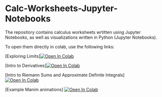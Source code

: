 # Calc-Worksheets-Jupyter-Notebooks
The repository contains calculus worksheets wrtitten using Jupyter Notebooks, as well as visualizations written in Python (Jupyter Notebooks).

To open them directly in colab, use the following links:

[Exploring Limits][![Open In Colab](https://colab.research.google.com/assets/colab-badge.svg)](https://colab.research.google.com/github/brbushka/Calc-Worksheets-Jupyter-Notebooks-/blob/main/Exploring%20Limits%20(GC).ipynb)
 
[Intro to Derivatives][![Open In Colab](https://colab.research.google.com/assets/colab-badge.svg)](https://colab.research.google.com/github/brbushka/Calc-Worksheets-Jupyter-Notebooks-/blob/main/Intro%20to%20Derivatives%20New%20(GC).ipynb)

[Intro to Riemann Sums and Approximate Definite Integrals] [![Open In Colab](https://colab.research.google.com/assets/colab-badge.svg)](https://colab.research.google.com/github/brbushka/Calc-Worksheets-Jupyter-Notebooks-/blob/main/Intro%20to%20Riemann%20Sums%20and%20Approx%20Definite%20Integrals%20(GC).ipynb)

[Example Manim animations]  [![Open In Colab](https://colab.research.google.com/assets/colab-badge.svg)](https://colab.research.google.com/github/brbushka/Calc-Worksheets-Jupyter-Notebooks-/blob/main/Manimation.ipynb)

